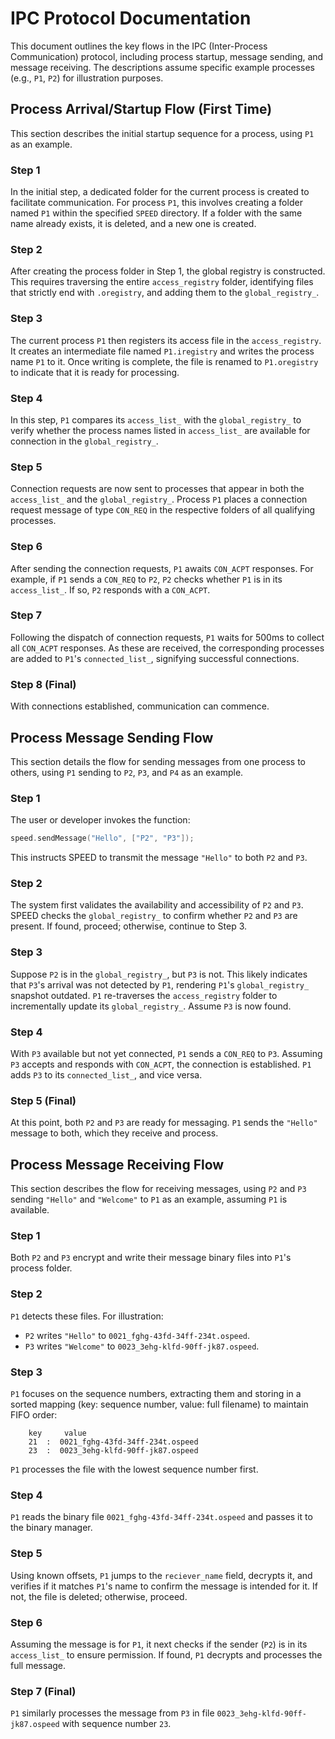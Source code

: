 # IPC Protocol Documentation

This document outlines the key flows in the IPC (Inter-Process Communication) protocol, including process startup, message sending, and message receiving. The descriptions assume specific example processes (e.g., `P1`, `P2`) for illustration purposes.

## Process Arrival/Startup Flow (First Time)

This section describes the initial startup sequence for a process, using `P1` as an example.

### Step 1
In the initial step, a dedicated folder for the current process is created to facilitate communication. For process `P1`, this involves creating a folder named `P1` within the specified `SPEED` directory. If a folder with the same name already exists, it is deleted, and a new one is created.

### Step 2
After creating the process folder in Step 1, the global registry is constructed. This requires traversing the entire `access_registry` folder, identifying files that strictly end with `.oregistry`, and adding them to the `global_registry_`.

### Step 3
The current process `P1` then registers its access file in the `access_registry`. It creates an intermediate file named `P1.iregistry` and writes the process name `P1` to it. Once writing is complete, the file is renamed to `P1.oregistry` to indicate that it is ready for processing.

### Step 4
In this step, `P1` compares its `access_list_` with the `global_registry_` to verify whether the process names listed in `access_list_` are available for connection in the `global_registry_`.

### Step 5
Connection requests are now sent to processes that appear in both the `access_list_` and the `global_registry_`. Process `P1` places a connection request message of type `CON_REQ` in the respective folders of all qualifying processes.

### Step 6
After sending the connection requests, `P1` awaits `CON_ACPT` responses. For example, if `P1` sends a `CON_REQ` to `P2`, `P2` checks whether `P1` is in its `access_list_`. If so, `P2` responds with a `CON_ACPT`.

### Step 7
Following the dispatch of connection requests, `P1` waits for 500ms to collect all `CON_ACPT` responses. As these are received, the corresponding processes are added to `P1`'s `connected_list_`, signifying successful connections.

### Step 8 (Final)
With connections established, communication can commence.

## Process Message Sending Flow

This section details the flow for sending messages from one process to others, using `P1` sending to `P2`, `P3`, and `P4` as an example.

### Step 1
The user or developer invokes the function:

```cpp
speed.sendMessage("Hello", ["P2", "P3"]);
```

This instructs SPEED to transmit the message `"Hello"` to both `P2` and `P3`.

### Step 2
The system first validates the availability and accessibility of `P2` and `P3`. SPEED checks the `global_registry_` to confirm whether `P2` and `P3` are present. If found, proceed; otherwise, continue to Step 3.

### Step 3
Suppose `P2` is in the `global_registry_`, but `P3` is not. This likely indicates that `P3`'s arrival was not detected by `P1`, rendering `P1`'s `global_registry_` snapshot outdated. `P1` re-traverses the `access_registry` folder to incrementally update its `global_registry_`. Assume `P3` is now found.

### Step 4
With `P3` available but not yet connected, `P1` sends a `CON_REQ` to `P3`. Assuming `P3` accepts and responds with `CON_ACPT`, the connection is established. `P1` adds `P3` to its `connected_list_`, and vice versa.

### Step 5 (Final)
At this point, both `P2` and `P3` are ready for messaging. `P1` sends the `"Hello"` message to both, which they receive and process.

## Process Message Receiving Flow

This section describes the flow for receiving messages, using `P2` and `P3` sending `"Hello"` and `"Welcome"` to `P1` as an example, assuming `P1` is available.

### Step 1
Both `P2` and `P3` encrypt and write their message binary files into `P1`'s process folder.

### Step 2
`P1` detects these files. For illustration:
- `P2` writes `"Hello"` to `0021_fghg-43fd-34ff-234t.ospeed`.
- `P3` writes `"Welcome"` to `0023_3ehg-klfd-90ff-jk87.ospeed`.

### Step 3
`P1` focuses on the sequence numbers, extracting them and storing in a sorted mapping (key: sequence number, value: full filename) to maintain FIFO order:

```
    key     value
    21  :  0021_fghg-43fd-34ff-234t.ospeed
    23  :  0023_3ehg-klfd-90ff-jk87.ospeed
```

`P1` processes the file with the lowest sequence number first.

### Step 4
`P1` reads the binary file `0021_fghg-43fd-34ff-234t.ospeed` and passes it to the binary manager.

### Step 5
Using known offsets, `P1` jumps to the `reciever_name` field, decrypts it, and verifies if it matches `P1`'s name to confirm the message is intended for it. If not, the file is deleted; otherwise, proceed.

### Step 6
Assuming the message is for `P1`, it next checks if the sender (`P2`) is in its `access_list_` to ensure permission. If found, `P1` decrypts and processes the full message.

### Step 7 (Final)
`P1` similarly processes the message from `P3` in file `0023_3ehg-klfd-90ff-jk87.ospeed` with sequence number `23`.
